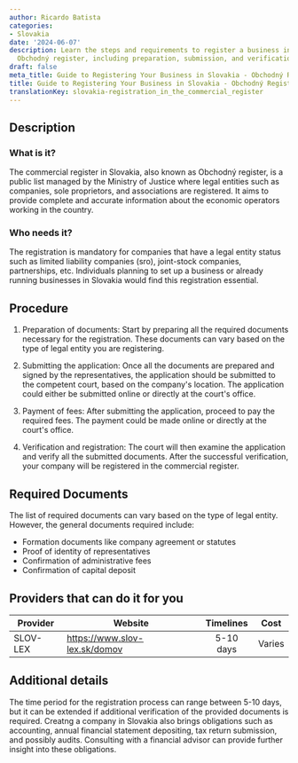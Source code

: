 ```yaml
---
author: Ricardo Batista
categories:
- Slovakia
date: '2024-06-07'
description: Learn the steps and requirements to register a business in Slovakia's
  Obchodný register, including preparation, submission, and verification of documents.
draft: false
meta_title: Guide to Registering Your Business in Slovakia - Obchodný Register
title: Guide to Registering Your Business in Slovakia - Obchodný Register
translationKey: slovakia-registration_in_the_commercial_register
---
```



## Description
### What is it?
The commercial register in Slovakia, also known as Obchodný register, is a public list managed by the Ministry of Justice where legal entities such as companies, sole proprietors, and associations are registered. It aims to provide complete and accurate information about the economic operators working in the country.

### Who needs it?
The registration is mandatory for companies that have a legal entity status such as limited liability companies (sro), joint-stock companies, partnerships, etc. Individuals planning to set up a business or already running businesses in Slovakia would find this registration essential.

## Procedure
1. Preparation of documents: Start by preparing all the required documents necessary for the registration. These documents can vary based on the type of legal entity you are registering.

2. Submitting the application: Once all the documents are prepared and signed by the representatives, the application should be submitted to the competent court, based on the company's location. The application could either be submitted online or directly at the court's office.

3. Payment of fees: After submitting the application, proceed to pay the required fees. The payment could be made online or directly at the court's office.

4. Verification and registration: The court will then examine the application and verify all the submitted documents. After the successful verification, your company will be registered in the commercial register.

## Required Documents
The list of required documents can vary based on the type of legal entity. However, the general documents required include:

- Formation documents like company agreement or statutes
- Proof of identity of representatives
- Confirmation of administrative fees
- Confirmation of capital deposit

## Providers that can do it for you

| Provider        |     Website                           |     Timelines       |       Cost         |
| --------------- | ------------------------------------- |  :-------------:    | :-------------:    |
| SLOV-LEX       |  https://www.slov-lex.sk/domov        |      5-10 days      |        Varies      |

## Additional details
The time period for the registration process can range between 5-10 days, but it can be extended if additional verification of the provided documents is required.
Creatng a company in Slovakia also brings obligations such as accounting, annual financial statement depositing, tax return submission, and possibly audits. Consulting with a financial advisor can provide further insight into these obligations.